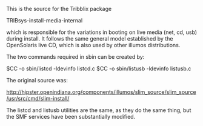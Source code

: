 This is the source for the Tribblix package

TRIBsys-install-media-internal

which is responsible for the variations in booting on live media
(net, cd, usb) during install. It follows the same general model
established by the OpenSolaris live CD, which is also used by other
illumos distributions.

The two commands required in sbin can be created by:

$CC -o sbin/listcd -ldevinfo listcd.c
$CC -o sbin/listusb -ldevinfo listusb.c

The original source was:

http://hipster.openindiana.org/components/illumos/slim_source/slim_source/usr/src/cmd/slim-install/

The listcd and listusb utilities are the same, as they do the same thing,
but the SMF services have been substantially modified.
